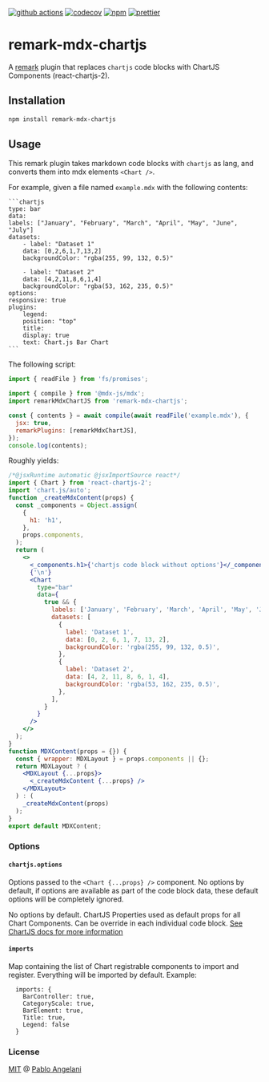 [![github actions](https://github.com/pangelani/remark-mdx-chartjs/actions/workflows/ci.yml/badge.svg)](https://github.com/pangelani/remark-mdx-chartjs/actions/workflows/ci.yaml)
[![codecov](https://codecov.io/gh/pangelani/remark-mdx-chartjs/branch/main/graph/badge.svg)](https://codecov.io/gh/pangelani/remark-mdx-chartjs)
[![npm](https://img.shields.io/npm/v/remark-mdx-chartjs)](https://www.npmjs.com/package/remark-mdx-chartjs)
[![prettier](https://img.shields.io/badge/code_style-prettier-ff69b4.svg)](https://prettier.io)

# remark-mdx-chartjs

A [remark](https://remark.js.org) plugin that replaces `chartjs` code blocks with ChartJS Components
(react-chartjs-2).

## Installation

```sh
npm install remark-mdx-chartjs
```

## Usage

This remark plugin takes markdown code blocks with `chartjs` as lang, and converts them into mdx
elements `<Chart />`.

For example, given a file named `example.mdx` with the following contents:

````mdx
```chartjs
type: bar
data:
labels: ["January", "February", "March", "April", "May", "June", "July"]
datasets:
    - label: "Dataset 1"
    data: [0,2,6,1,7,13,2]
    backgroundColor: "rgba(255, 99, 132, 0.5)"

    - label: "Dataset 2"
    data: [4,2,11,8,6,1,4]
    backgroundColor: "rgba(53, 162, 235, 0.5)"
options:
responsive: true
plugins:
    legend:
    position: "top"
    title:
    display: true
    text: Chart.js Bar Chart
```
````

The following script:

```js
import { readFile } from 'fs/promises';

import { compile } from '@mdx-js/mdx';
import remarkMdxChartJS from 'remark-mdx-chartjs';

const { contents } = await compile(await readFile('example.mdx'), {
  jsx: true,
  remarkPlugins: [remarkMdxChartJS],
});
console.log(contents);
```

Roughly yields:

```jsx
/*@jsxRuntime automatic @jsxImportSource react*/
import { Chart } from 'react-chartjs-2';
import 'chart.js/auto';
function _createMdxContent(props) {
  const _components = Object.assign(
    {
      h1: 'h1',
    },
    props.components,
  );
  return (
    <>
      <_components.h1>{'chartjs code block without options'}</_components.h1>
      {'\n'}
      <Chart
        type="bar"
        data={
          true && {
            labels: ['January', 'February', 'March', 'April', 'May', 'June', 'July'],
            datasets: [
              {
                label: 'Dataset 1',
                data: [0, 2, 6, 1, 7, 13, 2],
                backgroundColor: 'rgba(255, 99, 132, 0.5)',
              },
              {
                label: 'Dataset 2',
                data: [4, 2, 11, 8, 6, 1, 4],
                backgroundColor: 'rgba(53, 162, 235, 0.5)',
              },
            ],
          }
        }
      />
    </>
  );
}
function MDXContent(props = {}) {
  const { wrapper: MDXLayout } = props.components || {};
  return MDXLayout ? (
    <MDXLayout {...props}>
      <_createMdxContent {...props} />
    </MDXLayout>
  ) : (
    _createMdxContent(props)
  );
}
export default MDXContent;
```

### Options

#### `chartjs.options`

Options passed to the `<Chart {...props} />` component. No options by default, if options are
available as part of the code block data, these default options will be completely ignored.

No options by default. ChartJS Properties used as default props for all Chart Components. Can be
override in each individual code block.
[See ChartJS docs for more information](https://react-chartjs-2.js.org/components/chart#props)

#### `imports`

Map containing the list of Chart registrable components to import and register. Everything will be
imported by default. Example:

```
  imports: {
    BarController: true,
    CategoryScale: true,
    BarElement: true,
    Title: true,
    Legend: false
  }
```

### License

[MIT](LICENSE.md) @ [Pablo Angelani](https://github.com/pangelani)
